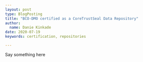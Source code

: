 ```yaml
---
layout: post
type: BlogPosting
title: "BCO-DMO certified as a CoreTrustSeal Data Repository"
author: 
  name: Danie Kinkade
date: 2020-07-19
keywords: certification, repositories

---
```


Say something here
